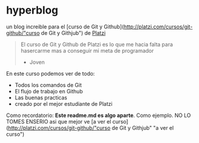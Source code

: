 # hyperblog
un blog increible para el [curso de Git y Github](http://platzi.com/cursos/git-github/"curso de Git y Githjub") de [Platzi](http://platzi.com/ "Platzi")
> El curso de Git y Github de Platzi es lo que me hacia falta para hasercarme mas a conseguir mi meta de programador
> - Joven

En este curso podemos ver de todo:
* Todos los comandos de Git
* El flujo de trabajo en Github
* Las buenas practicas
* creado por el mejor estudiante de Platzi

Como recordatorio: **Este readme.md es algo aparte**. Como ejemplo. NO LO TOMES ENSERIO asi que mejor ve [a ver el curso](http://platzi.com/cursos/git-github/"curso de Git y Githjub" "a ver el curso")
